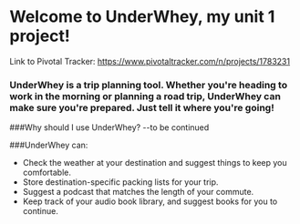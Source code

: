 # Welcome to UnderWhey, my unit 1 project!

Link to Pivotal Tracker: https://www.pivotaltracker.com/n/projects/1783231

### UnderWhey is a trip planning tool. Whether you're heading to work in the morning or planning a road trip, UnderWhey can make sure you're prepared. Just tell it where you're going!

###Why should I use UnderWhey?
--to be continued


###UnderWhey can:
* Check the weather at your destination and suggest things to keep you comfortable.
* Store destination-specific packing lists for your trip.
* Suggest a podcast that matches the length of your commute.
* Keep track of your audio book library, and suggest books for you to continue.
